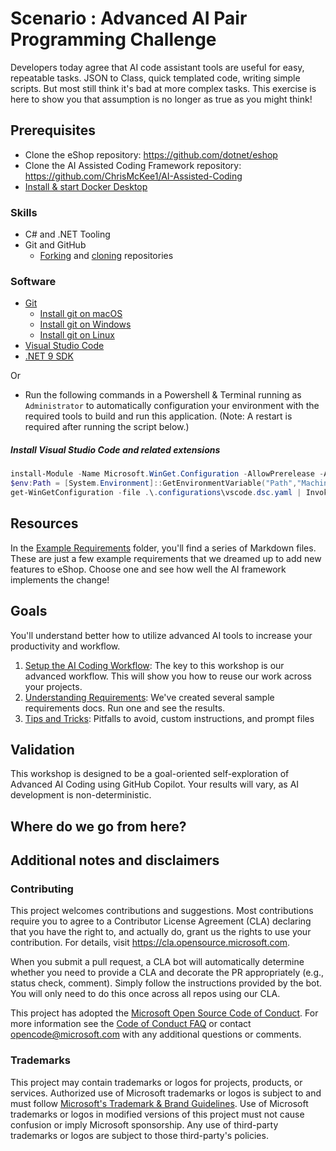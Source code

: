 # Scenario : Advanced AI Pair Programming Challenge

Developers today agree that AI code assistant tools are useful for easy, repeatable tasks. JSON to Class, quick templated code, writing simple scripts. But most still think it's bad at more complex tasks. This exercise is here to show you that assumption is no longer as true as you might think!


## Prerequisites

- Clone the eShop repository: https://github.com/dotnet/eshop
- Clone the AI Assisted Coding Framework repository: https://github.com/ChrisMcKee1/AI-Assisted-Coding
- [Install & start Docker Desktop](https://docs.docker.com/engine/install/)

### Skills

- C# and .NET Tooling
- Git and GitHub
  - [Forking](https://docs.github.com/github/getting-started-with-github/quickstart/fork-a-repo) and [cloning](https://docs.github.com/github/creating-cloning-and-archiving-repositories/cloning-a-repository-from-github/cloning-a-repository) repositories

### Software

- [Git](https://git-scm.com/downloads)
  - [Install git on macOS](https://git-scm.com/download/mac)
  - [Install git on Windows](https://git-scm.com/download/win)
  - [Install git on Linux](https://git-scm.com/download/linux)
- [Visual Studio Code](https://code.visualstudio.com/)
- [.NET 9 SDK](https://dot.net/download?cid=eshop)

Or

- Run the following commands in a Powershell & Terminal running as `Administrator` to automatically configuration your environment with the required tools to build and run this application. (Note: A restart is required after running the script below.)

##### Install Visual Studio Code and related extensions
```powershell
install-Module -Name Microsoft.WinGet.Configuration -AllowPrerelease -AcceptLicense  -Force
$env:Path = [System.Environment]::GetEnvironmentVariable("Path","Machine") + ";" + [System.Environment]::GetEnvironmentVariable("Path","User")
get-WinGetConfiguration -file .\.configurations\vscode.dsc.yaml | Invoke-WinGetConfiguration -AcceptConfigurationAgreements
```

## Resources

In the [Example Requirements](./example-requirements/) folder, you'll find a series of Markdown files. These are just a few example requirements that we dreamed up to add new features to eShop. Choose one and see how well the AI framework implements the change!

## Goals

You'll understand better how to utilize advanced AI tools to increase your productivity and workflow.

1. [Setup the AI Coding Workflow](./goals/1-setup.md):
   The key to this workshop is our advanced workflow. This will show you how to reuse our work across your projects.
1. [Understanding Requirements](./goals/2-requirements.md):
   We've created several sample requirements docs. Run one and see the results.
1. [Tips and Tricks](./goals/3-tips.md):
   Pitfalls to avoid, custom instructions, and prompt files

## Validation

This workshop is designed to be a goal-oriented self-exploration of Advanced AI Coding using GitHub Copilot. Your results will vary, as AI development is non-deterministic.

## Where do we go from here?



## Additional notes and disclaimers

### Contributing

This project welcomes contributions and suggestions.  Most contributions require you to agree to a Contributor License Agreement (CLA) declaring that you have the right to, and actually do, grant us the rights to use your contribution. For details, visit https://cla.opensource.microsoft.com.

When you submit a pull request, a CLA bot will automatically determine whether you need to provide a CLA and decorate the PR appropriately (e.g., status check, comment). Simply follow the instructions provided by the bot. You will only need to do this once across all repos using our CLA.

This project has adopted the [Microsoft Open Source Code of Conduct](https://opensource.microsoft.com/codeofconduct/). For more information see the [Code of Conduct FAQ](https://opensource.microsoft.com/codeofconduct/faq/) or contact [opencode@microsoft.com](mailto:opencode@microsoft.com) with any additional questions or comments.

### Trademarks

This project may contain trademarks or logos for projects, products, or services. Authorized use of Microsoft trademarks or logos is subject to and must follow [Microsoft's Trademark & Brand Guidelines](https://www.microsoft.com/legal/intellectualproperty/trademarks/usage/general). Use of Microsoft trademarks or logos in modified versions of this project must not cause confusion or imply Microsoft sponsorship. Any use of third-party trademarks or logos are subject to those third-party's policies.
